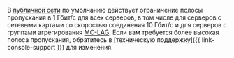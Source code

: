 В [публичной сети](../../baremetal/concepts/network.md#public-network) по умолчанию действует ограничение полосы пропускания в 1 Гбит/с для всех серверов, в том числе для серверов с сетевыми картами со скоростью соединения 10 Гбит/с и для серверов с группами агрегирования [MC-LAG](../../baremetal/concepts/mc-lag.md). Если вам требуется более высокая полоса пропускания, обратитесь в [техническую поддержку]({{ link-console-support }}) для изменения.